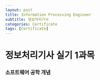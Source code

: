```yaml
---
layout: post
title: Information Processing Engineer
subtitle: 정보처리기사
categories: Certificate
tags: [Certificate]
---
```


# 정보처리기사 실기 1과목
### 소프트웨어 공학 개념

